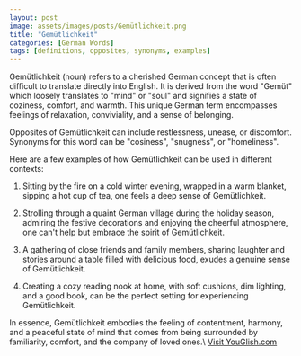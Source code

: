 ```yaml
---
layout: post
image: assets/images/posts/Gemütlichkeit.png
title: "Gemütlichkeit"
categories: [German Words]
tags: [definitions, opposites, synonyms, examples]
---
```


Gemütlichkeit (noun) refers to a cherished German concept that is often difficult to translate directly into English. It is derived from the word "Gemüt" which loosely translates to "mind" or "soul" and signifies a state of coziness, comfort, and warmth. This unique German term encompasses feelings of relaxation, conviviality, and a sense of belonging.

Opposites of Gemütlichkeit can include restlessness, unease, or discomfort. Synonyms for this word can be "cosiness", "snugness", or "homeliness". 

Here are a few examples of how Gemütlichkeit can be used in different contexts:

1. Sitting by the fire on a cold winter evening, wrapped in a warm blanket, sipping a hot cup of tea, one feels a deep sense of Gemütlichkeit.

2. Strolling through a quaint German village during the holiday season, admiring the festive decorations and enjoying the cheerful atmosphere, one can't help but embrace the spirit of Gemütlichkeit.

3. A gathering of close friends and family members, sharing laughter and stories around a table filled with delicious food, exudes a genuine sense of Gemütlichkeit.

4. Creating a cozy reading nook at home, with soft cushions, dim lighting, and a good book, can be the perfect setting for experiencing Gemütlichkeit.

In essence, Gemütlichkeit embodies the feeling of contentment, harmony, and a peaceful state of mind that comes from being surrounded by familiarity, comfort, and the company of loved ones.\ <a id="yg-widget-0" class="youglish-widget" data-query="Gemütlichkeit" data-lang="german" data-components="8412" data-auto-start="0" data-bkg-color="theme_light" data-title="How%20to%20pronounce%20Gemütlichkeit%20in%20German"  rel="nofollow" href="https://youglish.com">Visit YouGlish.com</a><script async src="https://youglish.com/public/emb/widget.js" charset="utf-8"></script>